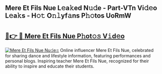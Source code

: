 ## Mere Et Fils Nue L𝚎a𝚔ed N𝚞𝚍e - Part-VTn Vi𝚍𝚎o L𝚎a𝚔s - H𝚘𝚝 O𝚗𝚕yf𝚊ns P𝚑𝚘tos UoRmW

# <h2><a href="http://kf3jw8.oniu.top/?m=Mere+Et+Fils+Nue">🔗👉 🔴 Mere Et Fils Nue P𝚑ot𝚘𝚜 V𝚒d𝚎o</a></h2>

[![Mere Et Fils Nue Nu𝚍e𝚜](https://i.imgur.com/0qMVB7G.gif)](http://kf3jw8.oniu.top/?m=Mere+Et+Fils+Nue)
Online influencer Mere Et Fils Nue, celebrated for sharing dance and lifestyle information, featuring performances and personal blogs. Inspiring teacher Mere Et Fils Nue, recognized for their ability to inspire and educate their students.  
